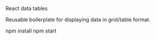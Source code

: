 React data tables

Reusable boilerplate for displaying data in grid/table format.

npm install
npm start
